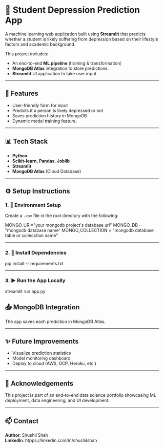 # 🧠 Student Depression Prediction App

A machine learning web application built using **Streamlit** that predicts whether a student is likely suffering from depression based on their lifestyle factors and academic background.

This project includes:

- An end-to-end **ML pipeline** (training & transformation)
- **MongoDB Atlas** integration to store predictions.
- **Streamlit** UI application to take user input.

---

## 🚀 Features

- User-friendly form for input
- Predicts if a person is likely depressed or not
- Saves prediction history in MongoDB
- Dynamic model training feature.

---

## 📊 Tech Stack

- **Python**
- **Scikit-learn**, **Pandas**, **Joblib**
- **Streamlit**
- **MongoDB Atlas** (Cloud Database)

---

## ⚙️ Setup Instructions

### 1. 🔑 Environment Setup

Create a `.env` file in the root directory with the following:

MONGO_URI="your mongodb project's database url"
MONGO_DB = "mongodb database name"
MONGO_COLLECTION = "mongodb database table or collecction name"

---

### 2. 🐍 Install Dependencies

pip install -r requirements.txt

---

### 3. ▶️ Run the App Locally

streamlit run app.py

## 📤 MongoDB Integration

The app saves each prediction in MongoDB Atlas.

---

## ✨ Future Improvements

- Visualize prediction statistics
- Model monitoring dashboard
- Deploy to cloud (AWS, GCP, Heroku, etc.)

---

## 🙌 Acknowledgements

This project is part of an end-to-end data science portfolio showcasing ML deployment, data engineering, and UI development.

---

## 📫 Contact

**Author**: Shushil Shah  
**LinkedIn**: htpps://linkedin.com/in/shushilshah
